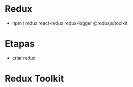 # Redux
- npm i redux react-redux redux-logger @reduxjs/toolkit

# Etapas
- criar redux

# Redux Toolkit